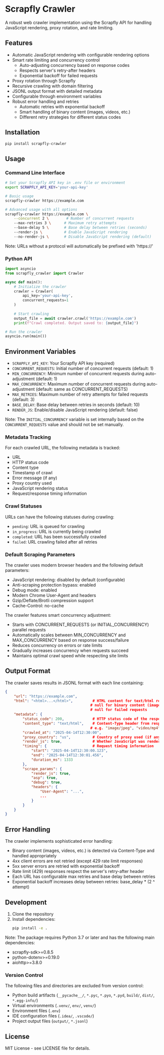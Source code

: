 # Scrapfly Crawler

A robust web crawler implementation using the Scrapfly API for handling JavaScript rendering, proxy rotation, and rate limiting.

## Features

- Automatic JavaScript rendering with configurable rendering options
- Smart rate limiting and concurrency control
  - Auto-adjusting concurrency based on response codes
  - Respects server's retry-after headers
  - Exponential backoff for failed requests
- Proxy rotation through Scrapfly
- Recursive crawling with domain filtering
- JSONL output format with detailed metadata
- Configurable through environment variables
- Robust error handling and retries
  - Automatic retries with exponential backoff
  - Smart handling of binary content (images, videos, etc.)
  - Different retry strategies for different status codes

## Installation

```bash
pip install scrapfly-crawler
```

## Usage

### Command Line Interface

```bash
# Set your Scrapfly API key in .env file or environment
export SCRAPFLY_API_KEY='your-api-key'

# Basic usage
scrapfly-crawler https://example.com

# Advanced usage with all options
scrapfly-crawler https://example.com \
    --concurrent 2 \        # Number of concurrent requests
    --max-retries 3 \      # Maximum retry attempts
    --base-delay 5 \       # Base delay between retries (seconds)
    --render-js \          # Enable JavaScript rendering
    --no-render-js \       # Disable JavaScript rendering (default)
```

Note: URLs without a protocol will automatically be prefixed with 'https://'

### Python API

```python
import asyncio
from scrapfly_crawler import Crawler

async def main():
    # Initialize the crawler
    crawler = Crawler(
        api_key='your-api-key',
        concurrent_requests=1
    )
    
    # Start crawling
    output_file = await crawler.crawl('https://example.com')
    print(f"Crawl completed. Output saved to: {output_file}")

# Run the crawler
asyncio.run(main())
```

## Environment Variables
- `SCRAPFLY_API_KEY`: Your Scrapfly API key (required)
- `CONCURRENT_REQUESTS`: Initial number of concurrent requests (default: 1)
- `MIN_CONCURRENCY`: Minimum number of concurrent requests during auto-adjustment (default: 1)
- `MAX_CONCURRENCY`: Maximum number of concurrent requests during auto-adjustment (default: same as CONCURRENT_REQUESTS)
- `MAX_RETRIES`: Maximum number of retry attempts for failed requests (default: 3)
- `BASE_DELAY`: Base delay between retries in seconds (default: 10)
- `RENDER_JS`: Enable/disable JavaScript rendering (default: false)

Note: The `INITIAL_CONCURRENCY` variable is set internally based on the `CONCURRENT_REQUESTS` value and should not be set manually.

### Metadata Tracking

For each crawled URL, the following metadata is tracked:

- URL
- HTTP status code
- Content type
- Timestamp of crawl
- Error message (if any)
- Proxy country used
- JavaScript rendering status
- Request/response timing information

### Crawl Statuses

URLs can have the following statuses during crawling:

- `pending`: URL is queued for crawling
- `in_progress`: URL is currently being crawled
- `completed`: URL has been successfully crawled
- `failed`: URL crawling failed after all retries

### Default Scraping Parameters

The crawler uses modern browser headers and the following default parameters:

- JavaScript rendering: disabled by default (configurable)
- Anti-scraping protection bypass: enabled
- Debug mode: enabled
- Modern Chrome User-Agent and headers
- Gzip/Deflate/Brotli compression support
- Cache-Control: no-cache

The crawler features smart concurrency adjustment:
- Starts with CONCURRENT_REQUESTS (or INITIAL_CONCURRENCY) parallel requests
- Automatically scales between MIN_CONCURRENCY and MAX_CONCURRENCY based on response success/failure
- Reduces concurrency on errors or rate limits
- Gradually increases concurrency when requests succeed
- Maintains optimal crawl speed while respecting site limits


## Output Format

The crawler saves results in JSONL format with each line containing:

```json
{
    "url": "https://example.com",
    "html": "<html>...</html>",         # HTML content for text/html responses
                                       # null for binary content (images, videos, etc.)
                                       # null for failed requests
    "metadata": {
        "status_code": 200,             # HTTP status code of the response
        "content_type": "text/html",    # Content-Type header from response
                                       # e.g. "image/jpeg", "video/mp4", etc.
        "crawled_at": "2025-04-14T12:30:00",
        "proxy_country": "us",          # Country of proxy used (if any)
        "render_js": true,              # Whether JavaScript was rendered
        "timing": {                     # Request timing information
            "start": "2025-04-14T12:30:00.123",
            "end": "2025-04-14T12:30:01.456",
            "duration_ms": 1333
        },
        "scrape_params": {
            "render_js": true,
            "asp": true,
            "debug": true,
            "headers": {
                "User-Agent": "...",
                ...
            }
        }
    }
}
```

## Error Handling

The crawler implements sophisticated error handling:

- Binary content (images, videos, etc.) is detected via Content-Type and handled appropriately
- 4xx client errors are not retried (except 429 rate limit responses)
- 5xx server errors are retried with exponential backoff
- Rate limit (429) responses respect the server's retry-after header
- Each URL has configurable max retries and base delay between retries
- Exponential backoff increases delay between retries: base_delay * (2 ^ attempt)

## Development

1. Clone the repository
2. Install dependencies:
   ```bash
   pip install -e .
   ```

Note: The package requires Python 3.7 or later and has the following main dependencies:
- scrapfly-sdk>=0.8.5
- python-dotenv>=0.19.0
- aiohttp>=3.8.0

### Version Control

The following files and directories are excluded from version control:

- Python build artifacts (`__pycache__/`, `*.pyc`, `*.pyo`, `*.pyd`, `build/`, `dist/`, `*.egg-info/`)
- Virtual environments (`.venv/`, `env/`, `venv/`)
- Environment files (`.env`)
- IDE configuration files (`.idea/`, `.vscode/`)
- Project output files (`output/`, `*.jsonl`)

## License

MIT License - see LICENSE file for details.